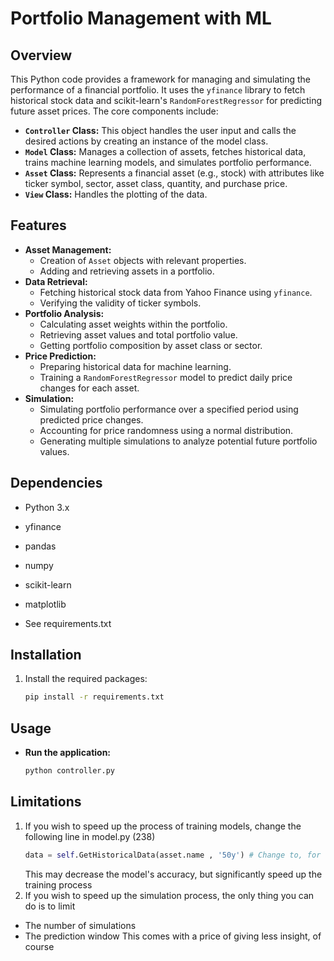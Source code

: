 # Portfolio Management with ML
## Overview

This Python code provides a framework for managing and simulating the performance of a financial portfolio. It uses the `yfinance` library to fetch historical stock data and scikit-learn's `RandomForestRegressor` for predicting future asset prices. The core components include:

-   **`Controller` Class:** This object handles the user input and calls the desired actions by creating an instance of the model class.
-   **`Model` Class:** Manages a collection of assets, fetches historical data, trains machine learning models, and simulates portfolio performance.
-   **`Asset` Class:** Represents a financial asset (e.g., stock) with attributes like ticker symbol, sector, asset class, quantity, and purchase price.
-   **`View` Class:** Handles the plotting of the data.

## Features

-   **Asset Management:**
    -   Creation of `Asset` objects with relevant properties.
    -   Adding and retrieving assets in a portfolio.
-   **Data Retrieval:**
    -   Fetching historical stock data from Yahoo Finance using `yfinance`.
    -   Verifying the validity of ticker symbols.
-   **Portfolio Analysis:**
    -   Calculating asset weights within the portfolio.
    -   Retrieving asset values and total portfolio value.
    -   Getting portfolio composition by asset class or sector.
-   **Price Prediction:**
    -   Preparing historical data for machine learning.
    -   Training a `RandomForestRegressor` model to predict daily price changes for each asset.
-   **Simulation:**
    -   Simulating portfolio performance over a specified period using predicted price changes.
    -   Accounting for price randomness using a normal distribution.
    -   Generating multiple simulations to analyze potential future portfolio values.

## Dependencies

-   Python 3.x
-   yfinance
-   pandas
-   numpy
-   scikit-learn
-   matplotlib

-   See requirements.txt

## Installation

1.  Install the required packages:

    ```bash
    pip install -r requirements.txt
    ```

## Usage

- **Run the application:**
    ```bash
    python controller.py
    ```

    
## Limitations
1.  If you wish to speed up the process of training models, change the following line in model.py (238)
    ```python
    data = self.GetHistoricalData(asset.name , '50y') # Change to, for example, 5y.
    ```
    This may decrease the model's accuracy, but significantly speed up the training process
2.  If you wish to speed up the simulation process, the only thing you can do is to limit
   - The number of simulations
   - The prediction window
     This comes with a price of giving less insight, of course
